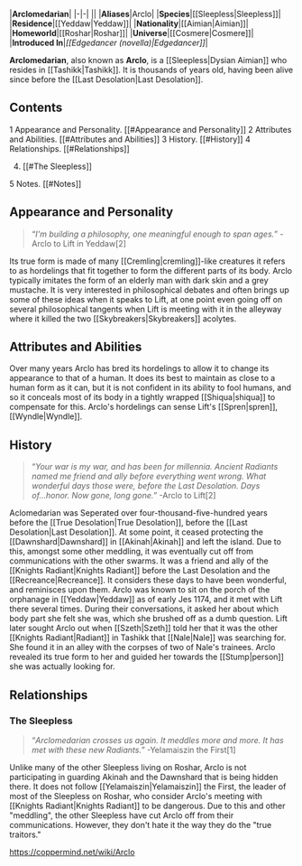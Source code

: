 |**Arclomedarian**|
|-|-|
||
|**Aliases**|Arclo|
|**Species**|[[Sleepless\|Sleepless]]|
|**Residence**|[[Yeddaw\|Yeddaw]]|
|**Nationality**|[[Aimian\|Aimian]]|
|**Homeworld**|[[Roshar\|Roshar]]|
|**Universe**|[[Cosmere\|Cosmere]]|
|**Introduced In**|*[[Edgedancer (novella)\|Edgedancer]]*|

**Arclomedarian**, also known as **Arclo**, is a [[Sleepless\|Dysian Aimian]] who resides in [[Tashikk\|Tashikk]]. It is thousands of years old, having been alive since before the [[Last Desolation\|Last Desolation]].

## Contents

1 Appearance and Personality. [[#Appearance and Personality]] 
2 Attributes and Abilities. [[#Attributes and Abilities]] 
3 History. [[#History]] 
4 Relationships. [[#Relationships]] 

4. [[#The Sleepless]] 


5 Notes. [[#Notes]] 


## Appearance and Personality
>“*I'm building a philosophy, one meaningful enough to span ages.*”
\-Arclo to Lift in Yeddaw[2]


Its true form is made of many [[Cremling\|cremling]]-like creatures it refers to as hordelings that fit together to form the different parts of its body. Arclo typically imitates the form of an elderly man with dark skin and a grey mustache. It is very interested in philosophical debates and often brings up some of these ideas when it speaks to Lift, at one point even going off on several philosophical tangents when Lift is meeting with it in the alleyway where it killed the two [[Skybreakers\|Skybreakers]] acolytes.

## Attributes and Abilities
Over many years Arclo has bred its hordelings to allow it to change its appearance to that of a human. It does its best to maintain as close to a human form as it can, but it is not confident in its ability to fool humans, and so it conceals most of its body in a tightly wrapped [[Shiqua\|shiqua]] to compensate for this. Arclo's hordelings can sense Lift's [[Spren\|spren]], [[Wyndle\|Wyndle]].

## History
 
>“*Your war is my war, and has been for millennia. Ancient Radiants named me friend and ally before everything went wrong. What wonderful days those were, before the Last Desolation. Days of...honor. Now gone, long gone.*”
\-Arclo to Lift[2]


Aclomedarian was Seperated over four-thousand-five-hundred years before the [[True Desolation\|True Desolation]], before the [[Last Desolation\|Last Desolation]]. At some point, it ceased protecting the [[Dawnshard\|Dawnshard]] in [[Akinah\|Akinah]] and left the island. Due to this, amongst some other meddling, it was eventually cut off from communications with the other swarms.
It was a friend and ally of the [[Knights Radiant\|Knights Radiant]] before the Last Desolation and the [[Recreance\|Recreance]]. It considers these days to have been wonderful, and reminisces upon them.
Arclo was known to sit on the porch of the orphanage in [[Yeddaw\|Yeddaw]] as of early Jes 1174, and it met with Lift there several times. During their conversations, it asked her about which body part she felt she was, which she brushed off as a dumb question. Lift later sought Arclo out when [[Szeth\|Szeth]] told her that it was the other [[Knights Radiant\|Radiant]] in Tashikk that [[Nale\|Nale]] was searching for. She found it in an alley with the corpses of two of Nale's trainees. Arclo revealed its true form to her and guided her towards the [[Stump\|person]] she was actually looking for.

## Relationships
### The Sleepless
>“*Arclomedarian crosses us again. It meddles more and more. It has met with these new Radiants.*”
\-Yelamaiszin the First[1]


Unlike many of the other Sleepless living on Roshar, Arclo is not participating in guarding Akinah and the Dawnshard that is being hidden there. It does not follow [[Yelamaiszin\|Yelamaiszin]] the First, the leader of most of the Sleepless on Roshar, who consider Arclo's meeting with [[Knights Radiant\|Knights Radiant]] to be dangerous. Due to this and other "meddling", the other Sleepless have cut Arclo off from their communications. However, they don't hate it the way they do the "true traitors."



https://coppermind.net/wiki/Arclo